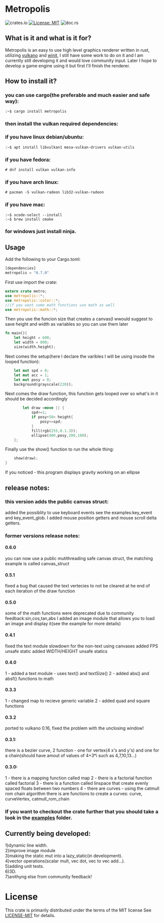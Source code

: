 # Metropolis
![crates.io](https://img.shields.io/crates/v/metropolis.svg) [![License: MIT](https://img.shields.io/badge/License-MIT-yellow.svg)](https://opensource.org/licenses/MIT) ![doc.rs](https://docs.rs/metropolis/badge.svg?version=0.7.0)
## What is it and what is it for?

Metropolis is an easy to use high level graphics renderer written in rust, utilizing [vulkano](https://crates.io/crates/vulkano) and [winit](https://crates.io/crates/winit),
I still have some work to do on it and I am currently still developing it and would love community input.
Later I hope to develop a game engine using it but first I'll finish the renderer.
## How to install it?

### you can use cargo(the preferable and much easier and safe way):
```console
:~$ cargo install metropolis
```
### then install the vulkan required dependencies:
### if you have linux debian/ubuntu:
```console
:~$ apt install libvulkan1 mesa-vulkan-drivers vulkan-utils
```
### if you have fedora:
```console
# dnf install vulkan vulkan-info
```
### if you have arch linux:
```console
# pacman -S vulkan-radeon lib32-vulkan-radeon
```
### if you have mac:
```console
:~$ xcode-select --install
:~$ brew install cmake
```
### for windows just install ninja.

## Usage

Add the following to your Cargo.toml:
```rust
[dependencies]
metropolis = "0.7.0"
```
First use import the crate:
```rust
extern crate metro;  
use metropolis::*; 
use metropolis::color::*; 
//if you want some math functions use math as well
use metropolis::math::*;
```

Then you use the funcion size that creates a canvas(I wwould suggest to save height and width as variables so you can use them later
```rust
fn main(){                                                             
	let height = 600;
	let width = 800;
	size(width,height);
```
Next comes the setup(here I declare the varibles I will be using insode the looped function):
```rust
	let mut spd = 0;
	let mut acc = 1;
	let mut posy = 0;
	background(grayscale(220));
```
Next comes the draw function, this function gets looped over so what's in it should be decided accordingly
```rust
    	let draw =move || {
        	spd+=1;
        	if posy+50< height{
	            posy+=spd;
        	}
 	     	fill(rgb(255,0.1.3));
	       	ellipse(400,posy,200,100);
	};
```
Finally use the show() function to run the whole thing:
```rust
	show(draw);
}
```
If you noticed - this program displays gravity working on an ellipse

## release notes:
### this version adds the public canvas struct:
added the possiblity to use keyboard events see the examples:key_event and key_event_glob. I added mouse position getters and mouse scroll delta getters.
### former versions release notes:
#### 0.6.0
you can now use a public mutithreading safe canvas struct, the matching example is called canvas_struct
#### 0.5.1 
fixed a bug that caused the text vertecies to not be cleared at he end of each iteration of the draw function
#### 0.5.0
some of the math functions were deprecated due to community feedback:sin,cos,tan,abs
I added an image module that allows you to load an image and display it(see the example for more details)
#### 0.4.1
fixed the text module slowdown for the non-text using canvases
added FPS unsafe static
added WIDTH/HEIGHT unsafe statics
#### 0.4.0
1 - added a text module - uses text() and textSize()
2 - added abs() and absf() functions to math
#### 0.3.3
1 - changed map to recieve generic variable
2 - added quad and square functions
#### 0.3.2
ported to vulkano 0.16, fixed the problem with the unclosing window!
#### 0.3.1:
there is a bezier curve, 2 function - one for vertex(4 x's and y's) and one for a chain(should have amout of values of 4+3*i such as 4,7,10,13...)
#### 0.3.0:
1 - there is a mapping function called map
2 - there is a factorial function called factorial
3 - there is a function called linspace that create evenly spaced floats between two numbers
4 - there are curves - using the catmull rom chain algorithm there is are functions to create a curves: curve, curveVertex, catmull_rom_chain 

### If you want to checkout the crate further that you should take a look in the [examples](https://github.com/GuyL99/metropolis/tree/master/examples) folder.
## Currently being developed:
1)dynamic line width.</br>
2)improve image module</br>
3)making the static mut into a lazy_static(in development).</br>
4)vector operations(scalar mult, vec dot, vec to vec add...).</br>
5)adding unit tests.</br>
6)3D.</br>
7)anithyng else from community feedback!</br>

# License 
This crate is primarily distributed under the terms of the MIT license
See  [LICENSE-MIT](https://github.com/GuyL99/metropolis/blob/master/LICENSE) for details.
